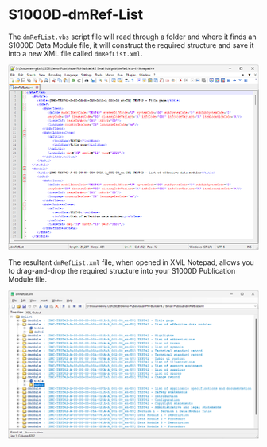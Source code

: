 # S1000D-dmRef-List

The `dmRefList.vbs` script file will read through a folder and where it finds an S1000D Data Module file, it will construct the required <dmRef> structure and save it into a new XML file called `dmRefList.xml`.

![Screenshot](assets/img/NotepadPlusPlus-dmRefList-v1.png) 

The resultant `dmRefList.xml` file, when opened in XML Notepad, allows you to drag-and-drop the required <dmRef> structure into your S1000D Publication Module file.

![Screenshot](assets/img/XML-Notepad-dmRefList-v1.png) 
